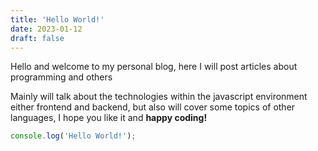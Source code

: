 ```yaml
---
title: 'Hello World!'
date: 2023-01-12
draft: false
---
```


Hello and welcome to my personal blog, here I will post articles about programming and others

Mainly will talk about the technologies within the javascript environment either frontend and backend, but also will cover some topics of other languages, I hope you like it and **happy coding!**

```js
console.log('Hello World!');
```
